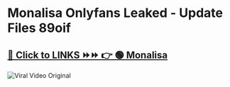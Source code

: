 
 # Monalisa Onlyfans Leaked - Update Files 89oif

## <h2><a href="https://clipsfans.com/Monalisa&ref=git">🔗 Click to LINKS ⏩⏩ 👉 🟢 Monalisa </a></h2>

<a href="https://clipsfans.com/Monalisa&ref=git" rel="nofollow" data-target="animated-image.originalLink"><img src="https://i.ibb.co.com/xMMVF88/686577567.gif" alt="Viral Video Original" style="max-width: 100%; display: inline-block;" data-target="animated-image.originalImage"></a>

